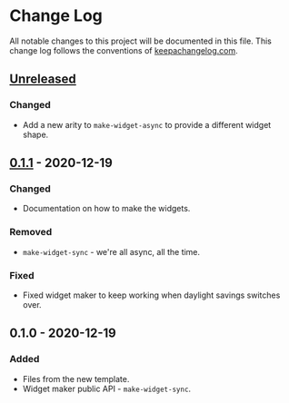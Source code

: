 # Change Log
All notable changes to this project will be documented in this file. This change log follows the conventions of [keepachangelog.com](http://keepachangelog.com/).

## [Unreleased]
### Changed
- Add a new arity to `make-widget-async` to provide a different widget shape.

## [0.1.1] - 2020-12-19
### Changed
- Documentation on how to make the widgets.

### Removed
- `make-widget-sync` - we're all async, all the time.

### Fixed
- Fixed widget maker to keep working when daylight savings switches over.

## 0.1.0 - 2020-12-19
### Added
- Files from the new template.
- Widget maker public API - `make-widget-sync`.

[Unreleased]: https://github.com/your-name/twitch-app/compare/0.1.1...HEAD
[0.1.1]: https://github.com/your-name/twitch-app/compare/0.1.0...0.1.1
